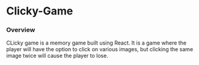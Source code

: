 # Clicky-Game

### Overview

CLicky game is a memory game built using React. It is a game where the player will have the option to click on various images, but clicking the same image twice will cause the player to lose.

